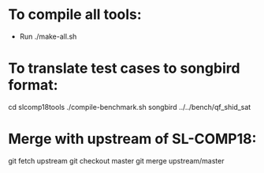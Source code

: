# To compile all tools:

- Run ./make-all.sh

# To translate test cases to songbird format:

  cd slcomp18tools
  ./compile-benchmark.sh songbird ../../bench/qf_shid_sat

# Merge with upstream of SL-COMP18:

  git fetch upstream
  git checkout master
  git merge upstream/master
